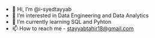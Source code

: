 - 👋 Hi, I’m @i-syedtayyab
- 👀 I’m interested in Data Engineering and Data Analytics
- 🌱 I’m currently learning SQL and Pyhton
- 📫 How to reach me - stayyabtahir18@gmail.com

<!---
i-syedtayyab/i-syedtayyab is a ✨ special ✨ repository because its `README.md` (this file) appears on your GitHub profile.
You can click the Preview link to take a look at your changes.
--->
